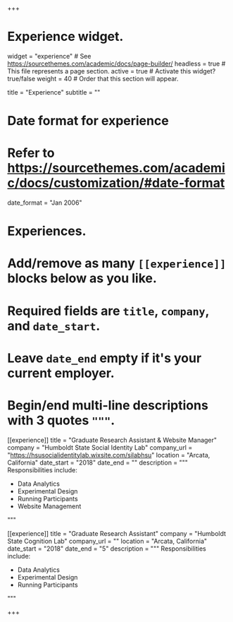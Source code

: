 +++
# Experience widget.
widget = "experience"  # See https://sourcethemes.com/academic/docs/page-builder/
headless = true  # This file represents a page section.
active = true  # Activate this widget? true/false
weight = 40  # Order that this section will appear.

title = "Experience"
subtitle = ""

# Date format for experience
#   Refer to https://sourcethemes.com/academic/docs/customization/#date-format
date_format = "Jan 2006"

# Experiences.
#   Add/remove as many `[[experience]]` blocks below as you like.
#   Required fields are `title`, `company`, and `date_start`.
#   Leave `date_end` empty if it's your current employer.
#   Begin/end multi-line descriptions with 3 quotes `"""`.
[[experience]]
  title = "Graduate Research Assistant & Website Manager"
  company = "Humboldt State Social Identity Lab"
  company_url = "https://hsusocialidentitylab.wixsite.com/silabhsu"
  location = "Arcata, California"
  date_start = "2018"
  date_end = ""
  description = """
  Responsibilities include:
  
  * Data Analytics
  * Experimental Design
  * Running Participants
  * Website Management
  
  """

[[experience]]
  title = "Graduate Research Assistant"
  company = "Humboldt State Cognition Lab"
  company_url = ""
  location = "Arcata, California"
  date_start = "2018"
  date_end = "5"
  description = """
  Responsibilities include:
  
  * Data Analytics
  * Experimental Design
  * Running Participants
  
  """

+++
